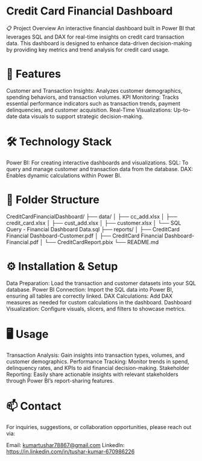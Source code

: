 # Credit Card Financial Dashboard
📋 Project Overview
An interactive financial dashboard built in Power BI that leverages SQL and DAX for real-time insights on credit card transaction data. This dashboard is designed to enhance data-driven decision-making by providing key metrics and trend analysis for credit card usage.

# 🚀 Features
Customer and Transaction Insights: Analyzes customer demographics, spending behaviors, and transaction volumes.
KPI Monitoring: Tracks essential performance indicators such as transaction trends, payment delinquencies, and customer acquisition.
Real-Time Visualizations: Up-to-date data visuals to support strategic decision-making.

# 🛠️ Technology Stack
Power BI: For creating interactive dashboards and visualizations.
SQL: To query and manage customer and transaction data from the database.
DAX: Enables dynamic calculations within Power BI.

# 📂 Folder Structure
CreditCardFinancialDashboard/
├── data/
│   ├── cc_add.xlsx
│   ├── credit_card.xlsx
│   ├── cust_add.xlsx
│   ├── customer.xlsx
│   └── SQL Query - Financial Dashboard Data.sql
├── reports/
│   ├── CreditCard Financial Dashboard-Customer.pdf
│   ├── CreditCard Financial Dashboard-Financial.pdf
│   └── CreditCardReport.pbix
└── README.md

# ⚙️ Installation & Setup
Data Preparation: Load the transaction and customer datasets into your SQL database.
Power BI Connection: Import the SQL data into Power BI, ensuring all tables are correctly linked.
DAX Calculations: Add DAX measures as needed for custom calculations in the dashboard.
Dashboard Visualization: Configure visuals, slicers, and filters to showcase metrics.

# 🖥️ Usage
Transaction Analysis: Gain insights into transaction types, volumes, and customer demographics.
Performance Tracking: Monitor trends in spend, delinquency rates, and KPIs to aid financial decision-making.
Stakeholder Reporting: Easily share actionable insights with relevant stakeholders through Power BI’s report-sharing features.

# 📫 Contact
For inquiries, suggestions, or collaboration opportunities, please reach out via:

Email: kumartushar78867@gmail.com
LinkedIn: https://in.linkedin.com/in/tushar-kumar-670986226
